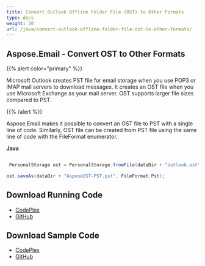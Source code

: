 ```yaml
---
title: Convert Outlook Offline Folder File (OST) to Other Formats
type: docs
weight: 20
url: /java/convert-outlook-offline-folder-file-ost-to-other-formats/
---
```


## **Aspose.Email - Convert OST to Other Formats**
{{% alert color="primary" %}} 

Microsoft Outlook creates PST file for email storage when you use POP3 or IMAP mail servers to download messages. It creates an OST file when you use Microsoft Exchange as your mail server. OST supports larger file sizes compared to PST.

{{% /alert %}} 

Aspose.Email makes it possible to convert an OST file to PST with a single line of code. Similarly, OST file can be created from PST file using the same line of code with the FileFormat enumerator.

**Java**

```java

 PersonalStorage ost = PersonalStorage.fromFile(dataDir + "outlook.ost");

ost.saveAs(dataDir + "AsposeOST-PST.pst", FileFormat.Pst);

```
## **Download Running Code**
- [CodePlex](https://archive.codeplex.com/?p=asposeemailjavaapachepoi)
- [GitHub](https://github.com/aspose-email/Aspose.Email-for-Java/releases/tag/Aspose.Email_Java_for_Apache_POI-v1.0.0)
## **Download Sample Code**
- [CodePlex](https://archive.codeplex.com/?p=asposeemailjavaapachepoi#src/main/java/com/aspose/email/examples/asposefeatures/conversion/osttopst/AsposeOSTtoPST.java)
- [GitHub](https://github.com/aspose-email/Aspose.Email-for-Java/blob/master/Plugins/Aspose_Email_for_Apache_POI/src/main/java/com/aspose/email/examples/asposefeatures/conversion/osttopst/AsposeOSTtoPST.java)
